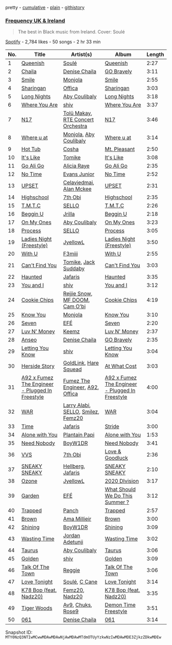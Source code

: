pretty - [cumulative](/playlists/cumulative/37i9dQZF1DWVHb9m5BD6ty.md) - [plain](/playlists/plain/37i9dQZF1DWVHb9m5BD6ty) - [githistory](https://github.githistory.xyz/mackorone/spotify-playlist-archive/blob/main/playlists/plain/37i9dQZF1DWVHb9m5BD6ty)

### [Frequency UK & Ireland](https://open.spotify.com/playlist/37i9dQZF1DWVHb9m5BD6ty)

> The best in Black music from Ireland\. Cover: Soulé

[Spotify](https://open.spotify.com/user/spotify) - 2,784 likes - 50 songs - 2 hr 33 min

| No. | Title | Artist(s) | Album | Length |
|---|---|---|---|---|
| 1 | [Queenish](https://open.spotify.com/track/2Znf0E9LG4wjJetJvvpQzE) | [Soulé](https://open.spotify.com/artist/1XRCocF9w2bZKho10CbDOP) | [Queenish](https://open.spotify.com/album/5eiEM1cWniDEmWVMW83zMM) | 2:27 |
| 2 | [Chaila](https://open.spotify.com/track/32dmwS4I5d2QIQveVtWf8D) | [Denise Chaila](https://open.spotify.com/artist/2VjvDoPMZvWItuivXdoe5Y) | [GO Bravely](https://open.spotify.com/album/3F5NOIN8QC02Sd2XEYFrvk) | 3:11 |
| 3 | [Smile](https://open.spotify.com/track/7EoqyiXqNAiRhEsLiLjncu) | [Monjola](https://open.spotify.com/artist/1hwy1qY69O1tCOAm7MYeq6) | [Smile](https://open.spotify.com/album/4JPObqnN2a7k5k5ICQz23E) | 2:55 |
| 4 | [Sharingan](https://open.spotify.com/track/369BjuBIVwQ9Z0ZvNrdCK9) | [Offica](https://open.spotify.com/artist/3z9G13I73VCCZgf2j7i8q2) | [Sharingan](https://open.spotify.com/album/3Dp4gQKgU5nDuFp10dwDoC) | 3:03 |
| 5 | [Long Nights](https://open.spotify.com/track/7jJ8iI3nd7qtKEwpHBBiIX) | [Aby Coulibaly](https://open.spotify.com/artist/1ZjJVQsxUHP7MKnZg8yE33) | [Long Nights](https://open.spotify.com/album/3VQp3peJICpaQMShwYRgJW) | 3:18 |
| 6 | [Where You Are](https://open.spotify.com/track/1wkmKVGBLk4A1jblaKVQ3h) | [shiv](https://open.spotify.com/artist/5rxxzsO9zojzg0FfWVmIv7) | [Where You Are](https://open.spotify.com/album/3bv9unehQKvqOAChCAZcoD) | 3:37 |
| 7 | [N17](https://open.spotify.com/track/39mt4BMqhMZ81iKXfsF58V) | [Tolü Makay](https://open.spotify.com/artist/337qYJNRgFq2iddKtqiHDG), [RTE Concert Orchestra](https://open.spotify.com/artist/2JV4LRW4zooGWJvD2Ek3Tk) | [N17](https://open.spotify.com/album/5vUdLwC1QrFldBnBfXxG1T) | 3:46 |
| 8 | [Where u at](https://open.spotify.com/track/6AzixJy7LmBcO7LMITZoZU) | [Monjola](https://open.spotify.com/artist/1hwy1qY69O1tCOAm7MYeq6), [Aby Coulibaly](https://open.spotify.com/artist/1ZjJVQsxUHP7MKnZg8yE33) | [Where u at](https://open.spotify.com/album/5eyGQAUmVDHe478xR5539L) | 3:14 |
| 9 | [Hot Tub](https://open.spotify.com/track/0ddfxoOr4FRVpWuR6n5N83) | [Cosha](https://open.spotify.com/artist/5P8FHUS4EuE2FXskLnqkAg) | [Mt\. Pleasant](https://open.spotify.com/album/0ZjTwAs6QJit4LmOs1Z8TB) | 2:50 |
| 10 | [It's Like](https://open.spotify.com/track/0uQ8nFnrgG242Hjh6ISMPZ) | [Tomike](https://open.spotify.com/artist/1kETB3sIaKJ2uuC9xb6eCI) | [It's Like](https://open.spotify.com/album/52AnqCNdia3mI5AqhgNGnX) | 3:08 |
| 11 | [Go Ali Go](https://open.spotify.com/track/21pbWipcWfNFjwdgJyDKe0) | [Alicia Raye](https://open.spotify.com/artist/5JcE1g6GbiFOLEdxpM5nmZ) | [Go Ali Go](https://open.spotify.com/album/0fE6v0x1iZ7IiUDmuyUYRc) | 2:35 |
| 12 | [No Time](https://open.spotify.com/track/0upjJ52QhVlh2c8jpVTHw8) | [Evans Junior](https://open.spotify.com/artist/4cWQPBUFPUbuFCkYLGF8eC) | [No Time](https://open.spotify.com/album/2u7InQdZIw63L5PGASIAN2) | 2:52 |
| 13 | [UPSET](https://open.spotify.com/track/2NgpzS0GuklWDHLqVNU0OY) | [Celaviedmai](https://open.spotify.com/artist/4c61VuJuumv26ISGZ4VzcO), [Alan Mckee](https://open.spotify.com/artist/1ven00RWCJ5Z6aUgzNBHCA) | [UPSET](https://open.spotify.com/album/5zazGrbNSITSFc2vBS3a7J) | 2:31 |
| 14 | [Highschool](https://open.spotify.com/track/7GD0WThoNJ5idqzPnbGpre) | [7th Obi](https://open.spotify.com/artist/7f9KVZ7zHnzxe9whnC1EgY) | [Highschool](https://open.spotify.com/album/78BooOPCfHuVAApLnVTYWE) | 2:35 |
| 15 | [T.M.T.C](https://open.spotify.com/track/0MlNdR6HTrP3CGmfEZ9Ho7) | [SELLO](https://open.spotify.com/artist/6GdZAjpf8BRRnbBWLaiFZ7) | [T.M.T.C](https://open.spotify.com/album/5Pc89miwFzminZkRUzKfHf) | 2:26 |
| 16 | [Beggin U](https://open.spotify.com/track/1P4XWA7DvVqxseeaepFmed) | [Jrilla](https://open.spotify.com/artist/2PRaSVqPQoBgmpJfnliAgh) | [Beggin U](https://open.spotify.com/album/3KO0dWKUQDeYQ5GKlz0VtW) | 2:18 |
| 17 | [On My Ones](https://open.spotify.com/track/0cFQGgsyC1b2CNgtslpRIQ) | [Aby Coulibaly](https://open.spotify.com/artist/1ZjJVQsxUHP7MKnZg8yE33) | [On My Ones](https://open.spotify.com/album/1R3uyALjRTwNuYXf3zJQt7) | 3:23 |
| 18 | [Process](https://open.spotify.com/track/3VpfWEICyjRTxsYspN91Wq) | [SELLO](https://open.spotify.com/artist/6GdZAjpf8BRRnbBWLaiFZ7) | [Process](https://open.spotify.com/album/7n6VKHTbUaVVwa7iKShPlw) | 3:05 |
| 19 | [Ladies Night \(Freestyle\)](https://open.spotify.com/track/2rc3E5tuT8NCnXgwE8tbYS) | [JyellowL](https://open.spotify.com/artist/7zWrMTItje9ZjKK2XWTPle) | [Ladies Night \(Freestyle\)](https://open.spotify.com/album/4unU2ER6lmRSetQORPdmIn) | 3:50 |
| 20 | [With U](https://open.spotify.com/track/75DHJ9Szi2lYMDZMADrPhn) | [F3miii](https://open.spotify.com/artist/0gmx7cndNJbFM0DAO7fT0s) | [With U](https://open.spotify.com/album/6Hvgq9wKGVM4R7rqVzGhTL) | 2:55 |
| 21 | [Can't Find You](https://open.spotify.com/track/7fvpFawFOndlL6DOwrFYYV) | [Tomike](https://open.spotify.com/artist/1kETB3sIaKJ2uuC9xb6eCI), [Jack Suddaby](https://open.spotify.com/artist/6L8juiO0t0TCCZ7gaBtXc2) | [Can't Find You](https://open.spotify.com/album/20pmKyT2cyIQA3g9GsNIVr) | 3:03 |
| 22 | [Haunted](https://open.spotify.com/track/7k9fKtMD2CW2C6MW9nNFGz) | [Jafaris](https://open.spotify.com/artist/69hGavzu5tphYU1EIY0yEg) | [Haunted](https://open.spotify.com/album/6uhLsknKMOchHqHCafBavV) | 3:35 |
| 23 | [You and I](https://open.spotify.com/track/7j9DRB3AzXxQNRHAY3RfAx) | [shiv](https://open.spotify.com/artist/5rxxzsO9zojzg0FfWVmIv7) | [You and I](https://open.spotify.com/album/0H7AadTjFvdH0XYB2oVuCe) | 3:12 |
| 24 | [Cookie Chips](https://open.spotify.com/track/4rnj9LIIotxPIe9qih7tjb) | [Rejjie Snow](https://open.spotify.com/artist/3lLHpTOJ11tWiUNGYN14gt), [MF DOOM](https://open.spotify.com/artist/2pAWfrd7WFF3XhVt9GooDL), [Cam O'bi](https://open.spotify.com/artist/4jqFe1fd5uul2XSSxsRvbZ) | [Cookie Chips](https://open.spotify.com/album/5SQN3CSp07nyRLwH2akBLn) | 4:19 |
| 25 | [Know You](https://open.spotify.com/track/30GaxnloZ9ayDQwnz3RW6e) | [Monjola](https://open.spotify.com/artist/1hwy1qY69O1tCOAm7MYeq6) | [Know You](https://open.spotify.com/album/1Pprnco4ZZclQx5nHSKPDs) | 3:10 |
| 26 | [Seven](https://open.spotify.com/track/1t8G3u5OSk1fCx6p2qfvx6) | [EFÉ](https://open.spotify.com/artist/2v0XtEw3w12NCC0J20ke6C) | [Seven](https://open.spotify.com/album/1QKWxr9CgCYTjctWwOMj9I) | 2:20 |
| 27 | [Luv N' Money](https://open.spotify.com/track/7Da2T8KU3NBm9j0pJtR6RN) | [Keemz](https://open.spotify.com/artist/2g2D97ebuBzFHgeE8TRb6P) | [Luv N' Money](https://open.spotify.com/album/0Ly2d4rq63yq7qzdq4gh0Z) | 2:37 |
| 28 | [Anseo](https://open.spotify.com/track/2VxCFajDagmquFM9gH5qbJ) | [Denise Chaila](https://open.spotify.com/artist/2VjvDoPMZvWItuivXdoe5Y) | [GO Bravely](https://open.spotify.com/album/3F5NOIN8QC02Sd2XEYFrvk) | 2:35 |
| 29 | [Letting You Know](https://open.spotify.com/track/3lt7UEgLnIFdNSbm5BzAW6) | [shiv](https://open.spotify.com/artist/5rxxzsO9zojzg0FfWVmIv7) | [Letting You Know](https://open.spotify.com/album/6eAACSfsRHEqRhP5QI8Tkr) | 3:04 |
| 30 | [Herside Story](https://open.spotify.com/track/564oa00vY05d1uYnTEAAmE) | [GoldLink](https://open.spotify.com/artist/5XenQ7XfcvQdfIbpLEFaKQ), [Hare Squead](https://open.spotify.com/artist/3OqgnoaUHWX4ih4oAL0zzQ) | [At What Cost](https://open.spotify.com/album/18JrBX1QkpnUSJF3oxX6RX) | 3:03 |
| 31 | [A92 x Fumez The Engineer \- Plugged In Freestyle](https://open.spotify.com/track/0goOUCNL6MYrqSVvGhvsxw) | [Fumez The Engineer](https://open.spotify.com/artist/0ksX396B3t2Gt8kwr0BJZk), [A92](https://open.spotify.com/artist/5uWT1NONby2BqNCu42fdDc), [Offica](https://open.spotify.com/artist/3z9G13I73VCCZgf2j7i8q2) | [A92 x Fumez The Engineer \- Plugged In Freestyle](https://open.spotify.com/album/2d2jGNehp3V4MKWusgvMbk) | 4:00 |
| 32 | [WAR](https://open.spotify.com/track/50AAi0kczxZp2JgwyV3dPu) | [Larry Alabi](https://open.spotify.com/artist/2sxFUmv71CURKSJCgDXGF8), [SELLO](https://open.spotify.com/artist/6GdZAjpf8BRRnbBWLaiFZ7), [Smilez](https://open.spotify.com/artist/6a6XQx0GYcdhqqy2zskc5E), [Femz20](https://open.spotify.com/artist/3v3Pi3YRfCFklCJmXCWC8n) | [WAR](https://open.spotify.com/album/5RsLBhoMYrlBOAblPPGObO) | 3:04 |
| 33 | [Time](https://open.spotify.com/track/5BJcisTgPFGiDRNsVFfufn) | [Jafaris](https://open.spotify.com/artist/69hGavzu5tphYU1EIY0yEg) | [Stride](https://open.spotify.com/album/4bHJFI5vP4Tybub7xxd9ak) | 3:00 |
| 34 | [Alone with You](https://open.spotify.com/track/1zrCfaKiqQ4BoLbbMHPNWE) | [Plantain Papi](https://open.spotify.com/artist/4n2PDqvYZGbA6jEUl9Oim4) | [Alone with You](https://open.spotify.com/album/5edwvWFCCCdJMZL8TiLeFC) | 1:53 |
| 35 | [Need Nobody](https://open.spotify.com/track/1fbFNdqWWftOcG7X55Ywxa) | [BoyW1DR](https://open.spotify.com/artist/6FTMDtJd40DcXsEOSMNImb) | [Need Nobody](https://open.spotify.com/album/7zSLVUmjrTMDuRDqNxJDby) | 3:41 |
| 36 | [VVS](https://open.spotify.com/track/3ugMBgYSxaeDOeC9cSsDiC) | [7th Obi](https://open.spotify.com/artist/7f9KVZ7zHnzxe9whnC1EgY) | [Love & Goodluck](https://open.spotify.com/album/4WpQjczRdhsvKkoksb3SYa) | 2:36 |
| 37 | [SNEAKY SNEAKY](https://open.spotify.com/track/166ISgUbZrnJxjJqlBAOhR) | [Hellberg](https://open.spotify.com/artist/1kgxTtyF91VaqLD3J6Krd5), [Jafaris](https://open.spotify.com/artist/69hGavzu5tphYU1EIY0yEg) | [SNEAKY SNEAKY](https://open.spotify.com/album/7GXA3qINtDthojuNF7xxMS) | 2:10 |
| 38 | [Ozone](https://open.spotify.com/track/3XlzfJroAlma6ejkMV5yEc) | [JyellowL](https://open.spotify.com/artist/7zWrMTItje9ZjKK2XWTPle) | [2020 DIvision](https://open.spotify.com/album/56bUDLsQUdL6CKrVTCTQFC) | 3:17 |
| 39 | [Garden](https://open.spotify.com/track/50iDsxVvLyArwlS5PUuiy3) | [EFÉ](https://open.spotify.com/artist/2v0XtEw3w12NCC0J20ke6C) | [What Should We Do This Summer ?](https://open.spotify.com/album/63SUShWKQ0g7ttqbgN8b2P) | 3:12 |
| 40 | [Trapped](https://open.spotify.com/track/44aOl91V0gvzcW2gBS4WCs) | [Panch](https://open.spotify.com/artist/4559cnfJUfk6DFLNt9ENpO) | [Trapped](https://open.spotify.com/album/1hKsgvyuvtOAD0SA9iwBXQ) | 2:57 |
| 41 | [Brown](https://open.spotify.com/track/0GF6BvdfcZIufzB8otZTzT) | [Ama Millieir](https://open.spotify.com/artist/4IrUxLaGY463W3WD3ABWCa) | [Brown](https://open.spotify.com/album/7no3izZxAhxrQTas2QKoZo) | 3:00 |
| 42 | [Shining](https://open.spotify.com/track/0KW1G9rKXlALday2nNAjNd) | [BoyW1DR](https://open.spotify.com/artist/6FTMDtJd40DcXsEOSMNImb) | [Shining](https://open.spotify.com/album/0mWrV1xXwbYAXuOkC7KK9Y) | 3:09 |
| 43 | [Wasting Time](https://open.spotify.com/track/56ebQiBJZnXsSZ8iTfCdqU) | [Jordan Adetunji](https://open.spotify.com/artist/0jPHHnU8GUWEF7rwPE9osY) | [Wasting Time](https://open.spotify.com/album/2iObfuLdk1Y0myNdPXl23U) | 3:02 |
| 44 | [Taurus](https://open.spotify.com/track/2qAZTSoZL0tNEw2RX0MpMw) | [Aby Coulibaly](https://open.spotify.com/artist/1ZjJVQsxUHP7MKnZg8yE33) | [Taurus](https://open.spotify.com/album/0IaxrgQd3Q2z66CE02UyC0) | 3:06 |
| 45 | [Golden](https://open.spotify.com/track/03UZ8fbo1heGpeeVI380lY) | [shiv](https://open.spotify.com/artist/5rxxzsO9zojzg0FfWVmIv7) | [Golden](https://open.spotify.com/album/0hNccp1ktroLsmDFPvUh0l) | 3:09 |
| 46 | [Talk Of The Town](https://open.spotify.com/track/549CKBALykqVi1XVPw9Fe6) | [Reggie](https://open.spotify.com/artist/0kJOr4qkmePXKFVm9OBK0X) | [Talk Of The Town](https://open.spotify.com/album/2k4VLHICVK1SspHBWFhxeo) | 3:06 |
| 47 | [Love Tonight](https://open.spotify.com/track/0pkfyhvGnYHoSwGvRS36Gh) | [Soulé](https://open.spotify.com/artist/1XRCocF9w2bZKho10CbDOP), [C Cane](https://open.spotify.com/artist/3iKIlc0XHCyQQf7yQqARkG) | [Love Tonight](https://open.spotify.com/album/48xz1tzlZKsT3cHbUCzt4t) | 3:14 |
| 48 | [K78 Bop \(feat\. Nadz20\)](https://open.spotify.com/track/0FcUEpeqkcT38SNLK70Jpp) | [Femz20](https://open.spotify.com/artist/3v3Pi3YRfCFklCJmXCWC8n), [Nadz20](https://open.spotify.com/artist/35App72eBUQ6IPQnuLI6Pc) | [K78 Bop \(feat\. Nadz20\)](https://open.spotify.com/album/2Ufc8HeqYxsLbyn9fpdGmO) | 3:35 |
| 49 | [Tiger Woods](https://open.spotify.com/track/3HHBP8kxvTdtVPLtJK3hr3) | [Av9](https://open.spotify.com/artist/1jIj0KgtAmcGbI8aPILxej), [Chuks](https://open.spotify.com/artist/7aQgFbV1G32PxN1IunF4Hw), [Rose9](https://open.spotify.com/artist/2YnLovVFq1yb1i04StOpei) | [Demon Time Freestyle](https://open.spotify.com/album/7BuF8m5k6KLfucwp3T7X9e) | 3:51 |
| 50 | [061](https://open.spotify.com/track/07zGUsX4t6zF4VQfa9hHDi) | [Denise Chaila](https://open.spotify.com/artist/2VjvDoPMZvWItuivXdoe5Y) | [061](https://open.spotify.com/album/5W3aa9ngdHTngZTE6f5hzw) | 3:14 |

Snapshot ID: `MTY0NzQ3NTIwMCwwMDAwMDAwNjAwMDAwMTdmOTUyYzkwNzIwMDAwMDE3ZjkzZDkwMDEw`
